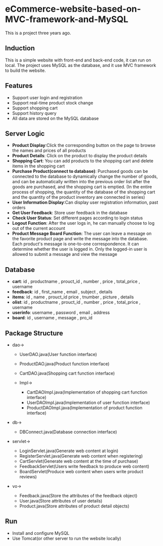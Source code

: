 # eCommerce-website-based-on-MVC-framework-and-MySQL
This is a project three years ago.

## Induction
This is a simple website with front-end and back-end code, it can run on local. The project uses MySQL as the database, and it use MVC framework to build the website.

## Features
- Support user login and registration
- Support real-time product stock change
- Support shopping cart
- Support history query
- All data are stored on the MySQL database

## Server Logic
- **Product Display**:Click the corresponding button on the page to browse the names and prices of all products
- **Product Details**: Click on the product to display the product details
- **Shopping Cart**: You can add products to the shopping cart and delete items in the shopping cart
- **Purchase Product(connect to database)**: Purchased goods can be connected to the database to dynamically change the number of goods, and can be automatically written into the previous order list after the goods are purchased, and the shopping cart is emptied. (In the entire process of shopping, the quantity of the database of the shopping cart and the quantity of the product inventory are connected in series)
- **User Information Display**:Can display user registration information, past orders
- **Get User Feedback**: Store user feedback in the database
- **Check User Status**: Set different pages according to login status
- **Logout Function**: After the user logs in, he can manually choose to log out of the current account
- **Product Message Board Function**: The user can leave a message on the favorite product page and write the message into the database. Each product's message is one-to-one correspondence. It can determine whether the user is logged in. Only the logged-in user is allowed to submit a message and view the message

## Database
- **cart**: id , productname , prouct_id , number , price , total_price , username
- **feedback**: id , first_name , email , subject , details
- **items**: id , name , prouct_id price , tnumber , picture , details
- **olist**: id , productname , prouct_id , number , price , total_price , username
- **userinfo**: username , password , email , address
- **board**: id , username , message , pro_id

## Package Structure
- dao->
	- UserDAO.java(User function interface) 
	- ProductDAO.java(Product function interface)
	- CartDAO.java(Shopping cart function interface)
	
	- Impl->
		- CartDAOImpl.java(Implementation of shopping cart function interface)
		- UserDAOImpl.java(Implementation of user function interface)
		- ProductDAOImpl.java(Implementation of product function interface)

- db->
	- DBConnect.java(Database connection interface)

- servlet->
	- LoginServlet.java(Generate web content at login)
	- RegisterServlet.java(Generate web content when registering)
	- CartServlet(Generate web content at the time of purchase)
	- FeedbackServlet(Users write feedback to produce web content)
	- BoardServlet(Produce web content when users write product reviews)

- vo->
	- Feedback.java(Store the attributes of the feedback object)
	- User.java(Store attributes of user details)
	- Product.java(Store attributes of product detail objects)

## Run
- Install and configure MySQL
- Use Tomcat(or other server to run the website locally)
